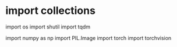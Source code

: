 # import collections
import os
import shutil
import tqdm

import numpy as np
import PIL.Image
import torch
import torchvision

